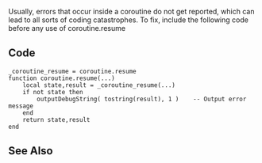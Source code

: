 Usually, errors that occur inside a coroutine do not get reported, which can lead to all sorts of coding catastrophes. To fix, include the following code before any use of coroutine.resume

Code
----

    _coroutine_resume = coroutine.resume
    function coroutine.resume(...)
        local state,result = _coroutine_resume(...)
        if not state then
            outputDebugString( tostring(result), 1 )    -- Output error message
        end
        return state,result
    end

See Also
--------
